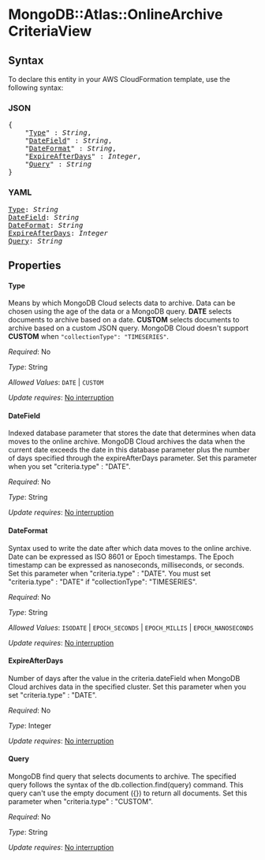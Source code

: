 # MongoDB::Atlas::OnlineArchive CriteriaView

## Syntax

To declare this entity in your AWS CloudFormation template, use the following syntax:

### JSON

<pre>
{
    "<a href="#type" title="Type">Type</a>" : <i>String</i>,
    "<a href="#datefield" title="DateField">DateField</a>" : <i>String</i>,
    "<a href="#dateformat" title="DateFormat">DateFormat</a>" : <i>String</i>,
    "<a href="#expireafterdays" title="ExpireAfterDays">ExpireAfterDays</a>" : <i>Integer</i>,
    "<a href="#query" title="Query">Query</a>" : <i>String</i>
}
</pre>

### YAML

<pre>
<a href="#type" title="Type">Type</a>: <i>String</i>
<a href="#datefield" title="DateField">DateField</a>: <i>String</i>
<a href="#dateformat" title="DateFormat">DateFormat</a>: <i>String</i>
<a href="#expireafterdays" title="ExpireAfterDays">ExpireAfterDays</a>: <i>Integer</i>
<a href="#query" title="Query">Query</a>: <i>String</i>
</pre>

## Properties

#### Type

Means by which MongoDB Cloud selects data to archive. Data can be chosen using the age of the data or a MongoDB query.
**DATE** selects documents to archive based on a date.
**CUSTOM** selects documents to archive based on a custom JSON query. MongoDB Cloud doesn't support **CUSTOM** when `"collectionType": "TIMESERIES"`.

_Required_: No

_Type_: String

_Allowed Values_: <code>DATE</code> | <code>CUSTOM</code>

_Update requires_: [No interruption](https://docs.aws.amazon.com/AWSCloudFormation/latest/UserGuide/using-cfn-updating-stacks-update-behaviors.html#update-no-interrupt)

#### DateField

Indexed database parameter that stores the date that determines when data moves to the online archive. MongoDB Cloud archives the data when the current date exceeds the date in this database parameter plus the number of days specified through the expireAfterDays parameter. Set this parameter when you set "criteria.type" : "DATE".

_Required_: No

_Type_: String

_Update requires_: [No interruption](https://docs.aws.amazon.com/AWSCloudFormation/latest/UserGuide/using-cfn-updating-stacks-update-behaviors.html#update-no-interrupt)

#### DateFormat

Syntax used to write the date after which data moves to the online archive. Date can be expressed as ISO 8601 or Epoch timestamps. The Epoch timestamp can be expressed as nanoseconds, milliseconds, or seconds. Set this parameter when "criteria.type" : "DATE". You must set "criteria.type" : "DATE" if "collectionType": "TIMESERIES".

_Required_: No

_Type_: String

_Allowed Values_: <code>ISODATE</code> | <code>EPOCH_SECONDS</code> | <code>EPOCH_MILLIS</code> | <code>EPOCH_NANOSECONDS</code>

_Update requires_: [No interruption](https://docs.aws.amazon.com/AWSCloudFormation/latest/UserGuide/using-cfn-updating-stacks-update-behaviors.html#update-no-interrupt)

#### ExpireAfterDays

Number of days after the value in the criteria.dateField when MongoDB Cloud archives data in the specified cluster. Set this parameter when you set "criteria.type" : "DATE".

_Required_: No

_Type_: Integer

_Update requires_: [No interruption](https://docs.aws.amazon.com/AWSCloudFormation/latest/UserGuide/using-cfn-updating-stacks-update-behaviors.html#update-no-interrupt)

#### Query

MongoDB find query that selects documents to archive. The specified query follows the syntax of the db.collection.find(query) command. This query can't use the empty document ({}) to return all documents. Set this parameter when "criteria.type" : "CUSTOM".

_Required_: No

_Type_: String

_Update requires_: [No interruption](https://docs.aws.amazon.com/AWSCloudFormation/latest/UserGuide/using-cfn-updating-stacks-update-behaviors.html#update-no-interrupt)

